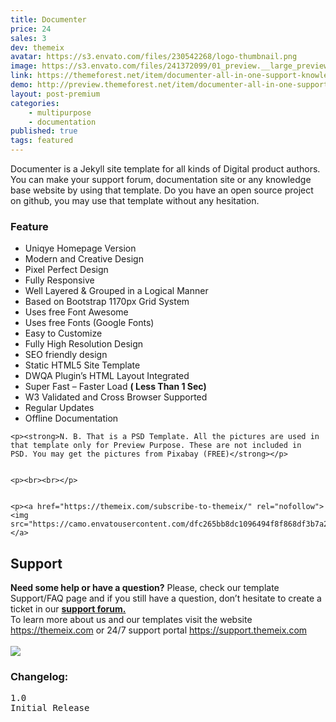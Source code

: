 ```yaml
---
title: Documenter
price: 24
sales: 3
dev: themeix
avatar: https://s3.envato.com/files/230542268/logo-thumbnail.png
image: https://s3.envato.com/files/241372099/01_preview.__large_preview.png
link: https://themeforest.net/item/documenter-all-in-one-support-knowledgebase-documentation-website-jekyll-template/21417158
demo: http://preview.themeforest.net/item/documenter-all-in-one-support-knowledgebase-documentation-website-jekyll-template/full_screen_preview/21417158
layout: post-premium
categories:
    - multipurpose
    - documentation
published: true
tags: featured
---
```


<div class="user-html"><p>Documenter is a Jekyll site template for all kinds of Digital product authors. You can make your support forum, documentation site or any knowledge base website by using that template. Do you have an open source project on github, you may use that template without any hesitation.</p>


<h3 id="item-description__-feature"> Feature </h3>
<ul>
            <li> Uniqye Homepage Version</li>
                  <li> Modern and Creative Design </li>
                  <li> Pixel Perfect Design </li>
                  <li> Fully Responsive</li>
                  <li> Well Layered &amp; Grouped in a Logical Manner </li>
                  <li> Based on Bootstrap 1170px Grid System </li>
                  <li> Uses free Font Awesome </li>
                  <li> Uses free Fonts (Google Fonts) </li>                  
                  <li> Easy to Customize</li>
<li>Fully High Resolution Design</li>
<li>SEO friendly design</li>
<li>Static HTML5 Site Template </li>
<li>DWQA Plugin’s HTML Layout Integrated </li>
<li>Super Fast – Faster Load <strong>( Less Than 1 Sec)</strong> </li>
<li>W3 Validated and Cross Browser Supported</li>
<li>Regular Updates</li>
<li>Offline Documentation</li>
      </ul>

	<p><strong>N. B. That is a PSD Template. All the pictures are used in that template only for Preview Purpose. These are not included in  PSD. You may get the pictures from Pixabay (FREE)</strong></p>


	<p><br><br></p>


	<p><a href="https://themeix.com/subscribe-to-themeix/" rel="nofollow"><img src="https://camo.envatousercontent.com/dfc265bb8dc1096494f8f868df3b7a2cca9e0dc9/687474703a2f2f64656d6f2e7468656d6569782e636f6d2f737461746963696d6167652f7468656d6569782d6e6577736c65747465722e706e67"></a>
</p><h2 id="item-description__support">Support</h2>
<strong>Need some help or have a question?</strong> Please, check our template Support/FAQ page and if you still have a question, don’t hesitate to  create a ticket in our <strong><a href="https://support.themeix.com" rel="nofollow">support forum.</a></strong>
<br>
To learn more about us and our templates visit the website <a href="https://themeix.com" rel="nofollow">https://themeix.com</a> 
or 24/7 support portal <a href="https://support.themeix.com" rel="nofollow">https://support.themeix.com</a>
<br><br>
<a href="https://support.themeix.com" rel="nofollow"><img src="https://camo.envatousercontent.com/7d677c253662170d37ffd325e373b1d18a74a276/687474703a2f2f64656d6f2e7468656d6569782e636f6d2f737461746963696d6167652f667265652d6c6976652d737570706f72742e706e67"></a>


<h3 id="item-description__changelog">Changelog:</h3>
<pre>1.0 
Initial Release
</pre></div>